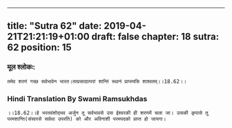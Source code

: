 
---
title: "Sutra 62"
date: 2019-04-21T21:21:19+01:00
draft: false
chapter: 18
sutra: 62
position: 15
---
### मूल श्लोकः:
```
तमेव शरणं गच्छ सर्वभावेन भारत।तत्प्रसादात्परां शान्तिं स्थानं प्राप्स्यसि शाश्वतम्।।18.62।।

```

### Hindi Translation By Swami Ramsukhdas
```
।।18.62।।हे भरतवंशोद्भव अर्जुन तू सर्वभावसे उस ईश्वरकी ही शरणमें चला जा। उसकी कृपासे तू परमशान्ति(संसारसे सर्वथा उपरति) को और अविनाशी परमपदको प्राप्त हो जायगा।

```


